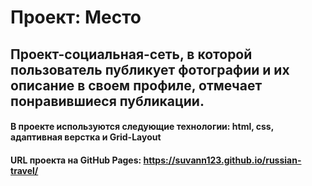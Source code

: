# Проект: Место
## Проект-социальная-сеть, в которой пользователь публикует фотографии и их описание в своем профиле, отмечает понравившиеся публикации.
#### В проекте используются следующие технологии: html, css, адаптивная верстка и Grid-Layout
#### URL проекта на GitHub Pages: https://suvann123.github.io/russian-travel/